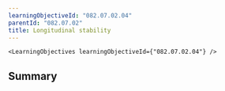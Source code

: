 ```yaml
---
learningObjectiveId: "082.07.02.04"
parentId: "082.07.02"
title: Longitudinal stability
---
```


```tsx eval
<LearningObjectives learningObjectiveId={"082.07.02.04"} />
```

## Summary
